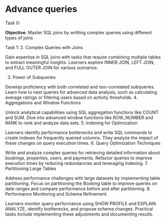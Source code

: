 # Advance queries

Task 0:

**Objective**: Master SQL joins by writting complex queries using different types of joins

Task 1: 2. Complex Queries with Joins

Gain expertise in SQL joins with tasks that require combining multiple tables to extract meaningful insights. Learners explore INNER JOIN, LEFT JOIN, and FULL OUTER JOIN for various scenarios. 


3. Power of Subqueries

Develop proficiency with both correlated and non-correlated subqueries. Learn how to nest queries for advanced data analysis, such as calculating average ratings or filtering users based on activity thresholds.
4. Aggregations and Window Functions

Unlock analytical capabilities using SQL aggregation functions like COUNT and SUM. Dive into advanced window functions like ROW_NUMBER and RANK to rank and analyze data sets.
5. Indexing for Optimization

Learners identify performance bottlenecks and write SQL commands to create indexes for frequently queried columns. They analyze the impact of these changes on query execution times.
6. Query Optimization Techniques

Write and analyze complex queries for retrieving detailed information about bookings, properties, users, and payments. Refactor queries to improve execution times by reducing redundancies and leveraging indexing.
7. Partitioning Large Tables

Address performance challenges with large datasets by implementing table partitioning. Focus on partitioning the Booking table to improve queries on date ranges and compare performance before and after partitioning.
8. Performance Monitoring and Schema Refinement

Learners monitor query performance using SHOW PROFILE and EXPLAIN ANALYZE, identify bottlenecks, and propose schema changes. Practical tasks include implementing these adjustments and documenting results.
